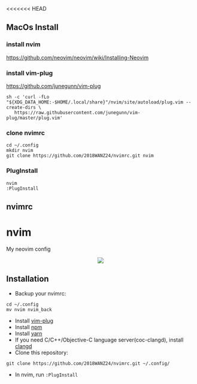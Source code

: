 <<<<<<< HEAD
## MacOs Install

### install nvim

<https://github.com/neovim/neovim/wiki/Installing-Neovim>


### install vim-plug

<https://github.com/junegunn/vim-plug>

    sh -c 'curl -fLo "${XDG_DATA_HOME:-$HOME/.local/share}"/nvim/site/autoload/plug.vim --create-dirs \
       https://raw.githubusercontent.com/junegunn/vim-plug/master/plug.vim'


### clone nvimrc

    cd ~/.config
    mkdir nvim
    git clone https://github.com/2018WANZ24/nvimrc.git nvim


### PlugInstall

    nvim
    :PlugInstall


## nvimrc
# nvim
My neovim config
<center><img src="https://raw.githubusercontent.com/2018WANZ24/nvimrc/master/demo.png"></center>

## Installation
* Backup your nvimrc:
```
cd ~/.config
mv nvim nvim_back
```
* Install [vim-plug](https://github.com/junegunn/vim-plug)
* Install [npm](https://github.com/npm/cli)
* Install [yarn](https://classic.yarnpkg.com/en/docs/install)
* If you need C/C++/Objective-C language server(coc-clangd), install [clangd](https://clangd.llvm.org/installation)
* Clone this repository:
```
git clone https://github.com/2018WANZ24/nvimrc.git ~/.config/
```
* In nvim, run `:PlugInstall`
